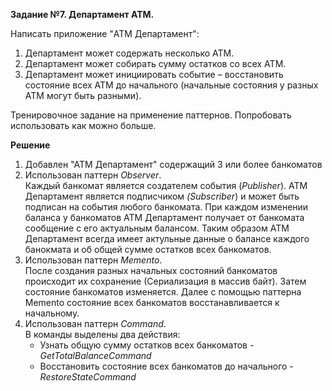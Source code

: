 **Задание №7. Департамент ATM.**

Написать приложение "ATM Департамент":
1. Департамент может содержать несколько ATM.
2. Департамент может собирать сумму остатков со всех ATM.
3. Департамент может инициировать событие – восстановить состояние всех
ATM до начального (начальные состояния у разных ATM могут быть
разными).

Тренировочное задание на применение паттернов.
Попробовать использовать как можно больше.

**Решение**

1. Добавлен "АТМ Департамент" содержащий 3 или более банкоматов
2. Использован паттерн *Observer*.<br>
Каждый банкомат является создателем события (*Publisher*).
АТМ Департамент является подписчиком *(Subscriber*) и может быть подписан на события любого банкомата.
При каждом изменении баланса у банкоматов АТМ Департамент получает от банкомата сообщение
с его актуальным балансом. Таким образом АТМ Департамент всегда имеет актульные данные о балансе каждого банокмата
и об общей сумме остатков всех банкоматов.
3. Использован паттерн *Memento*.<br>
После создания разных начальных состояний банкоматов происходит их сохранение (Сериализация в массив байт).
Затем состояние банкоматов изменяется. Далее с помощью паттерна Memento состояние всех банкоматов восстанавливается
к начальному.
4. Использован паттерн *Command*.<br>
В команды выделены два действия:<br>
   - Узнать общую сумму остатков всех банкоматов - *GetTotalBalanceCommand*<br>
   - Восстановить состояние всех банкоматов до начального - *RestoreStateCommand*